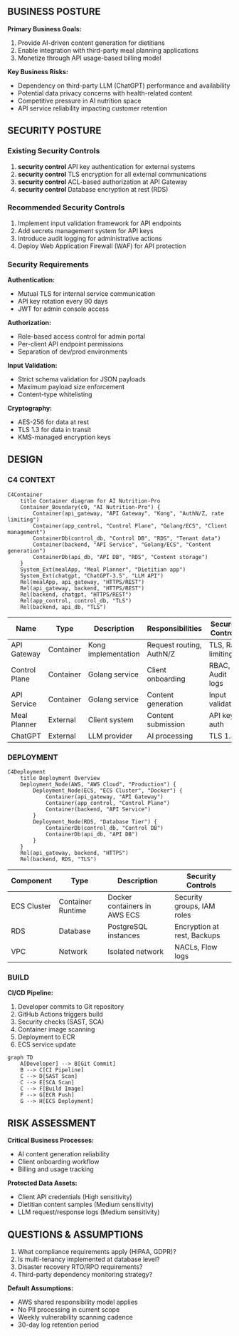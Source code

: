 ## BUSINESS POSTURE
**Primary Business Goals:**
1. Provide AI-driven content generation for dietitians
2. Enable integration with third-party meal planning applications
3. Monetize through API usage-based billing model

**Key Business Risks:**
- Dependency on third-party LLM (ChatGPT) performance and availability
- Potential data privacy concerns with health-related content
- Competitive pressure in AI nutrition space
- API service reliability impacting customer retention

## SECURITY POSTURE

### Existing Security Controls
1. **security control** API key authentication for external systems
2. **security control** TLS encryption for all external communications
3. **security control** ACL-based authorization at API Gateway
4. **security control** Database encryption at rest (RDS)

### Recommended Security Controls
1. Implement input validation framework for API endpoints
2. Add secrets management system for API keys
3. Introduce audit logging for administrative actions
4. Deploy Web Application Firewall (WAF) for API protection

### Security Requirements
**Authentication:**
- Mutual TLS for internal service communication
- API key rotation every 90 days
- JWT for admin console access

**Authorization:**
- Role-based access control for admin portal
- Per-client API endpoint permissions
- Separation of dev/prod environments

**Input Validation:**
- Strict schema validation for JSON payloads
- Maximum payload size enforcement
- Content-type whitelisting

**Cryptography:**
- AES-256 for data at rest
- TLS 1.3 for data in transit
- KMS-managed encryption keys

## DESIGN

### C4 CONTEXT

```mermaid
C4Container
    title Container diagram for AI Nutrition-Pro
    Container_Boundary(c0, "AI Nutrition-Pro") {
        Container(api_gateway, "API Gateway", "Kong", "AuthN/Z, rate limiting")
        Container(app_control, "Control Plane", "Golang/ECS", "Client management")
        ContainerDb(control_db, "Control DB", "RDS", "Tenant data")
        Container(backend, "API Service", "Golang/ECS", "Content generation")
        ContainerDb(api_db, "API DB", "RDS", "Content storage")
    }
    System_Ext(mealApp, "Meal Planner", "Dietitian app")
    System_Ext(chatgpt, "ChatGPT-3.5", "LLM API")
    Rel(mealApp, api_gateway, "HTTPS/REST")
    Rel(api_gateway, backend, "HTTPS/REST")
    Rel(backend, chatgpt, "HTTPS/REST")
    Rel(app_control, control_db, "TLS")
    Rel(backend, api_db, "TLS")
```

| Name | Type | Description | Responsibilities | Security Controls |
|------|------|-------------|-------------------|-------------------|
| API Gateway | Container | Kong implementation | Request routing, AuthN/Z | TLS, Rate limiting |
| Control Plane | Container | Golang service | Client onboarding | RBAC, Audit logs |
| API Service | Container | Golang service | Content generation | Input validation |
| Meal Planner | External | Client system | Content submission | API key auth |
| ChatGPT | External | LLM provider | AI processing | TLS 1.3 |

### DEPLOYMENT

```mermaid
C4Deployment
    title Deployment Overview
    Deployment_Node(AWS, "AWS Cloud", "Production") {
        Deployment_Node(ECS, "ECS Cluster", "Docker") {
            Container(api_gateway, "API Gateway")
            Container(app_control, "Control Plane")
            Container(backend, "API Service")
        }
        Deployment_Node(RDS, "Database Tier") {
            ContainerDb(control_db, "Control DB")
            ContainerDb(api_db, "API DB")
        }
    }
    Rel(api_gateway, backend, "HTTPS")
    Rel(backend, RDS, "TLS")
```

| Component | Type | Description | Security Controls |
|-----------|------|-------------|-------------------|
| ECS Cluster | Container Runtime | Docker containers in AWS ECS | Security groups, IAM roles |
| RDS | Database | PostgreSQL instances | Encryption at rest, Backups |
| VPC | Network | Isolated network | NACLs, Flow logs |

### BUILD
**CI/CD Pipeline:**
1. Developer commits to Git repository
2. GitHub Actions triggers build
3. Security checks (SAST, SCA)
4. Container image scanning
5. Deployment to ECR
6. ECS service update

```mermaid
graph TD
    A[Developer] --> B[Git Commit]
    B --> C[CI Pipeline]
    C --> D[SAST Scan]
    C --> E[SCA Scan]
    C --> F[Build Image]
    F --> G[ECR Push]
    G --> H[ECS Deployment]
```

## RISK ASSESSMENT
**Critical Business Processes:**
- AI content generation reliability
- Client onboarding workflow
- Billing and usage tracking

**Protected Data Assets:**
- Client API credentials (High sensitivity)
- Dietitian content samples (Medium sensitivity)
- LLM request/response logs (Medium sensitivity)

## QUESTIONS & ASSUMPTIONS
1. What compliance requirements apply (HIPAA, GDPR)?
2. Is multi-tenancy implemented at database level?
3. Disaster recovery RTO/RPO requirements?
4. Third-party dependency monitoring strategy?

**Default Assumptions:**
- AWS shared responsibility model applies
- No PII processing in current scope
- Weekly vulnerability scanning cadence
- 30-day log retention period
